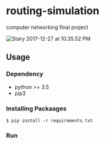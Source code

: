 # routing-simulation

computer networking final project

![Stary 2017-12-27 at 10.35.52 PM](http://o7d2h0gjo.bkt.clouddn.com/2017-12-27-Stary%202017-12-27%20at%2010.35.52%20PM.png)

## Usage

### Dependency

- python \>= 3.5
- pip3

### Installing Packaages

```
$ pip install -r requirements.txt
```

### Run

<!-- TODO -->
